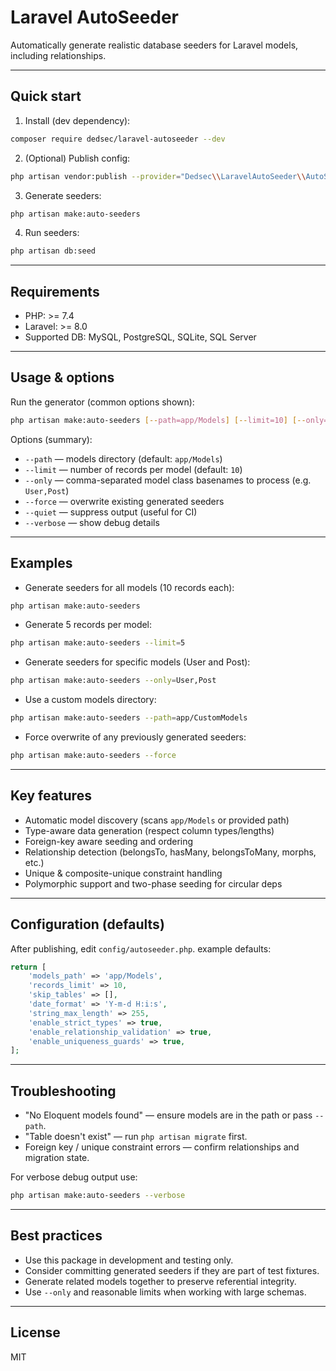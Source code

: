 # Laravel AutoSeeder

Automatically generate realistic database seeders for Laravel models, including relationships.

---

## Quick start

1. Install (dev dependency):

```bash
composer require dedsec/laravel-autoseeder --dev
```

2. (Optional) Publish config:

```bash
php artisan vendor:publish --provider="Dedsec\\LaravelAutoSeeder\\AutoSeederServiceProvider" --tag=config
```

3. Generate seeders:

```bash
php artisan make:auto-seeders
```

4. Run seeders:

```bash
php artisan db:seed
```

---

## Requirements

- PHP: >= 7.4
- Laravel: >= 8.0
- Supported DB: MySQL, PostgreSQL, SQLite, SQL Server

---

## Usage & options

Run the generator (common options shown):

```bash
php artisan make:auto-seeders [--path=app/Models] [--limit=10] [--only=User,Post] [--force] [--quiet] [--verbose]
```

Options (summary):

- `--path` — models directory (default: `app/Models`)
- `--limit` — number of records per model (default: `10`)
- `--only` — comma-separated model class basenames to process (e.g. `User,Post`)
- `--force` — overwrite existing generated seeders
- `--quiet` — suppress output (useful for CI)
- `--verbose` — show debug details

---

## Examples

- Generate seeders for all models (10 records each):

```bash
php artisan make:auto-seeders
```

- Generate 5 records per model:

```bash
php artisan make:auto-seeders --limit=5
```

- Generate seeders for specific models (User and Post):

```bash
php artisan make:auto-seeders --only=User,Post
```

- Use a custom models directory:

```bash
php artisan make:auto-seeders --path=app/CustomModels
```

- Force overwrite of any previously generated seeders:

```bash
php artisan make:auto-seeders --force
```

---

## Key features

- Automatic model discovery (scans `app/Models` or provided path)
- Type-aware data generation (respect column types/lengths)
- Foreign-key aware seeding and ordering
- Relationship detection (belongsTo, hasMany, belongsToMany, morphs, etc.)
- Unique & composite-unique constraint handling
- Polymorphic support and two-phase seeding for circular deps

---

## Configuration (defaults)

After publishing, edit `config/autoseeder.php`. example defaults:

```php
return [
	'models_path' => 'app/Models',
	'records_limit' => 10,
	'skip_tables' => [],
	'date_format' => 'Y-m-d H:i:s',
	'string_max_length' => 255,
	'enable_strict_types' => true,
	'enable_relationship_validation' => true,
	'enable_uniqueness_guards' => true,
];
```

---

## Troubleshooting

- "No Eloquent models found" — ensure models are in the path or pass `--path`.
- "Table doesn't exist" — run `php artisan migrate` first.
- Foreign key / unique constraint errors — confirm relationships and migration state.

For verbose debug output use:

```bash
php artisan make:auto-seeders --verbose
```

---

## Best practices

- Use this package in development and testing only.
- Consider committing generated seeders if they are part of test fixtures.
- Generate related models together to preserve referential integrity.
- Use `--only` and reasonable limits when working with large schemas.

---

## License

MIT

